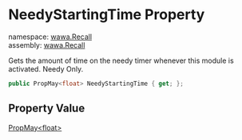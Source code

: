 # NeedyStartingTime Property

namespace: [wawa\.Recall](../../wawa.Recall.md)<br />
assembly: [wawa\.Recall](../../../wawa.Recall.md)

Gets the amount of time on the needy timer whenever this module is activated\. Needy Only\.

```csharp
public PropMay<float> NeedyStartingTime { get; };
```

## Property Value

[PropMay\<float\>](../../../wawa.Recall/wawa.Recall/PropMay\`1.md)

